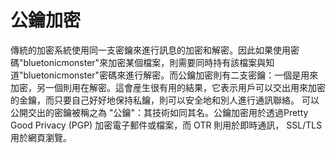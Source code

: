 [Title]: # (公鑰加密)
[Order]: # (96)

# 公鑰加密

傳統的加密系統使用同一支密鑰來進行訊息的加密和解密。因此如果使用密碼"bluetonicmonster"來加密某個檔案，則需要同時持有該檔案與知道"bluetonicmonster"密碼來進行解密。而公鑰加密則有二支密鑰：一個是用來加密，另一個則用在解密。這會産生很有用的結果，它表示用戶可以交出用來加密的金鑰，而只要自己好好地保持私鑰，則可以安全地和別人進行通訊聯絡。 可以公開交出的密鑰被稱之為 "公鑰"：其技術如同其名。公鑰加密用於透過Pretty Good Privacy (PGP) 加密電子郵件或檔案，而 OTR 則用於即時通訊， SSL/TLS 用於網頁瀏覽。